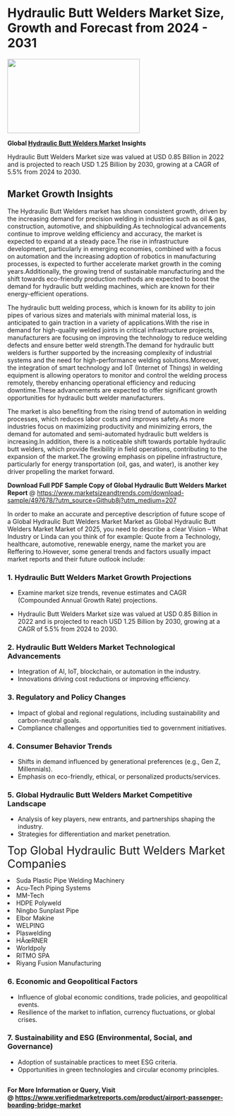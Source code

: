 <H1>Hydraulic Butt Welders Market Size, Growth and Forecast from 2024 - 2031</H1><img class="aligncenter size-medium wp-image-584254" src="https://thirdeyenews.in/wp-content/uploads/2024/09/Global-Market-Research-300x168.jpeg" alt="" width="300" height="168" /><p><strong>Global&nbsp;<a href="https://www.marketsizeandtrends.com/download-sample/497678/?utm_source=Github8j?utm_medium=207">Hydraulic Butt Welders Market</a> Insights</strong></p><p>Hydraulic Butt Welders Market size was valued at USD 0.85 Billion in 2022 and is projected to reach USD 1.25 Billion by 2030, growing at a CAGR of 5.5% from 2024 to 2030.</p><p><h2>Market Growth Insights</h2> <p>The Hydraulic Butt Welders market has shown consistent growth, driven by the increasing demand for precision welding in industries such as oil & gas, construction, automotive, and shipbuilding.As technological advancements continue to improve welding efficiency and accuracy, the market is expected to expand at a steady pace.The rise in infrastructure development, particularly in emerging economies, combined with a focus on automation and the increasing adoption of robotics in manufacturing processes, is expected to further accelerate market growth in the coming years.Additionally, the growing trend of sustainable manufacturing and the shift towards eco-friendly production methods are expected to boost the demand for hydraulic butt welding machines, which are known for their energy-efficient operations.</p> <p>The hydraulic butt welding process, which is known for its ability to join pipes of various sizes and materials with minimal material loss, is anticipated to gain traction in a variety of applications.With the rise in demand for high-quality welded joints in critical infrastructure projects, manufacturers are focusing on improving the technology to reduce welding defects and ensure better weld strength.The demand for hydraulic butt welders is further supported by the increasing complexity of industrial systems and the need for high-performance welding solutions.Moreover, the integration of smart technology and IoT (Internet of Things) in welding equipment is allowing operators to monitor and control the welding process remotely, thereby enhancing operational efficiency and reducing downtime.These advancements are expected to offer significant growth opportunities for hydraulic butt welder manufacturers.</p> <p>The market is also benefiting from the rising trend of automation in welding processes, which reduces labor costs and improves safety.As more industries focus on maximizing productivity and minimizing errors, the demand for automated and semi-automated hydraulic butt welders is increasing.In addition, there is a noticeable shift towards portable hydraulic butt welders, which provide flexibility in field operations, contributing to the expansion of the market.The growing emphasis on pipeline infrastructure, particularly for energy transportation (oil, gas, and water), is another key driver propelling the market forward.</p> <p><span class=""><strong>Download Full PDF Sample Copy of Global Hydraulic Butt Welders Market Report</strong> @ <a href="https://www.marketsizeandtrends.com/download-sample/497678/?utm_source=Github8j?utm_medium=207" target="_blank">https://www.marketsizeandtrends.com/download-sample/497678/?utm_source=Github8j?utm_medium=207</a></span></p><p>In order to make an accurate and perceptive description of future scope of a Global&nbsp;Hydraulic Butt Welders Market Market as Global&nbsp;Hydraulic Butt Welders Market Market of 2025, you need to describe a clear Vision &ndash; What Industry or Linda can you think of for example: Quote from a Technology, healthcare, automotive, renewable energy, name the market you are Reffering to.However, some general trends and factors usually impact market reports and their future outlook include:</p><h3>1.&nbsp;<strong>Hydraulic Butt Welders Market Growth Projections</strong></h3><ul><li>Examine market size trends, revenue estimates and CAGR (Compounded Annual Growth Rate) projections.</li><li><p>Hydraulic Butt Welders Market size was valued at USD 0.85 Billion in 2022 and is projected to reach USD 1.25 Billion by 2030, growing at a CAGR of 5.5% from 2024 to 2030.</p></li></ul><h3>2.&nbsp;<strong>Hydraulic Butt Welders Market Technological Advancements</strong></h3><ul><li>Integration of AI, IoT, blockchain, or automation in the industry.</li><li>Innovations driving cost reductions or improving efficiency.</li></ul><h3>3.&nbsp;<strong>Regulatory and Policy Changes</strong></h3><ul><li>Impact of global and regional regulations, including sustainability and carbon-neutral goals.</li><li>Compliance challenges and opportunities tied to government initiatives.</li></ul><h3>4.&nbsp;<strong>Consumer Behavior Trends</strong></h3><ul><li>Shifts in demand influenced by generational preferences (e.g., Gen Z, Millennials).</li><li>Emphasis on eco-friendly, ethical, or personalized products/services.</li></ul><h3>5.&nbsp;<strong>Global Hydraulic Butt Welders Market Competitive Landscape</strong></h3><ul><li>Analysis of key players, new entrants, and partnerships shaping the industry.</li><li>Strategies for differentiation and market penetration.</li></ul><p data-pm-slice="1 1 []"><span style="color: inherit; font-family: inherit; font-size: 25px;">Top Global Hydraulic Butt Welders Market Companies</span></p><div class="" data-test-id=""><p><li>Suda Plastic Pipe Welding Machinery</li><li> Acu-Tech Piping Systems</li><li> MM-Tech</li><li> HDPE Polyweld</li><li> Ningbo Sunplast Pipe</li><li> Elbor Makine</li><li> WELPING</li><li> Plaswelding</li><li> HÃœRNER</li><li> Worldpoly</li><li> RITMO SPA</li><li> Riyang Fusion Manufacturing</li></p></div><h3>6.&nbsp;<strong>Economic and Geopolitical Factors</strong></h3><ul><li>Influence of global economic conditions, trade policies, and geopolitical events.</li><li>Resilience of the market to inflation, currency fluctuations, or global crises.</li></ul><h3>7.&nbsp;<strong>Sustainability and ESG (Environmental, Social, and Governance)</strong></h3><ul><li>Adoption of sustainable practices to meet ESG criteria.</li><li>Opportunities in green technologies and circular economy principles.</li></ul><h2><strong style="font-size: 14px;">For More Information or Query, Visit @&nbsp;</strong><a style="background-color: #ffffff; font-size: 14px;" href="https://www.marketsizeandtrends.com/report/hydraulic-butt-welders-market/" target="_blank">https://www.verifiedmarketreports.com/product/airport-passenger-boarding-bridge-market</a></h2>